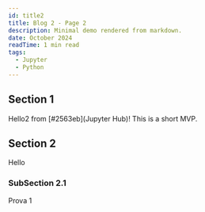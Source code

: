 ```yaml
---
id: title2
title: Blog 2 - Page 2
description: Minimal demo rendered from markdown.
date: October 2024
readTime: 1 min read
tags:
  - Jupyter
  - Python
---
```


## Section 1

Hello2 from [#2563eb](Jupyter Hub)! This is a short MVP.

## Section 2

Hello

### SubSection 2.1

Prova 1